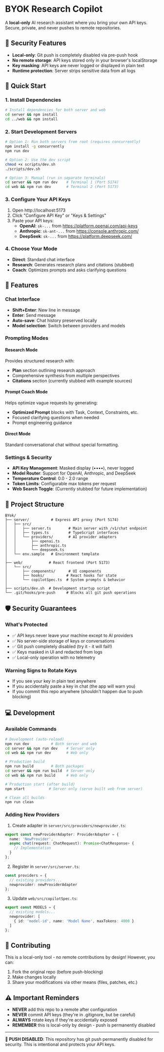 # BYOK Research Copilot

A **local-only** AI research assistant where you bring your own API keys. Secure, private, and never pushes to remote repositories.

## 🔐 Security Features

- **Local-only**: Git push is completely disabled via pre-push hook
- **No remote storage**: API keys stored only in your browser's localStorage
- **Key masking**: API keys are never logged or displayed in plain text
- **Runtime protection**: Server strips sensitive data from all logs

## 🚀 Quick Start

### 1. Install Dependencies
```bash
# Install dependencies for both server and web
cd server && npm install
cd ../web && npm install
```

### 2. Start Development Servers
```bash
# Option 1: Run both servers from root (requires concurrently)
npm install -g concurrently
npm run dev

# Option 2: Use the dev script
chmod +x scripts/dev.sh
./scripts/dev.sh

# Option 3: Manual (run in separate terminals)
cd server && npm run dev    # Terminal 1 (Port 5174)
cd web && npm run dev       # Terminal 2 (Port 5173)
```

### 3. Configure Your API Keys
1. Open http://localhost:5173
2. Click "Configure API Key" or "Keys & Settings"
3. Paste your API keys:
   - **OpenAI**: `sk-...` from https://platform.openai.com/api-keys
   - **Anthropic**: `sk-ant-...` from https://console.anthropic.com/
   - **DeepSeek**: `sk-...` from https://platform.deepseek.com/

### 4. Choose Your Mode
- **Direct**: Standard chat interface
- **Research**: Generates research plans and citations (stubbed)
- **Coach**: Optimizes prompts and asks clarifying questions

## 🎯 Features

### Chat Interface
- **Shift+Enter**: New line in message
- **Enter**: Send message
- **Auto-save**: Chat history preserved locally
- **Model selection**: Switch between providers and models

### Prompting Modes

#### Research Mode
Provides structured research with:
- **Plan** section outlining research approach
- Comprehensive synthesis from multiple perspectives
- **Citations** section (currently stubbed with example sources)

#### Prompt Coach Mode
Helps optimize vague requests by generating:
- **Optimized Prompt** blocks with Task, Context, Constraints, etc.
- Focused clarifying questions when needed
- Prompt engineering guidance

#### Direct Mode
Standard conversational chat without special formatting.

### Settings & Security
- **API Key Management**: Masked display (••••), never logged
- **Model Router**: Support for OpenAI, Anthropic, and DeepSeek
- **Temperature Control**: 0.0 - 2.0 range
- **Token Limits**: Configurable max tokens per request
- **Web Search Toggle**: (Currently stubbed for future implementation)

## 📁 Project Structure

```
BYok/
├── server/          # Express API proxy (Port 5174)
│   ├── src/
│   │   ├── server.ts        # Main server with /v1/chat endpoint
│   │   ├── types.ts         # TypeScript interfaces
│   │   └── providers/       # AI provider adapters
│   │       ├── openai.ts
│   │       ├── anthropic.ts
│   │       └── deepseek.ts
│   └── env.sample   # Environment template
│
├── web/            # React frontend (Port 5173)
│   └── src/
│       ├── components/      # UI components
│       ├── hooks/          # React hooks for state
│       └── copilotSpec.ts  # System prompts & behavior
│
├── scripts/dev.sh  # Development startup script
└── .git/hooks/pre-push     # Blocks all git push operations
```

## 🛡️ Security Guarantees

### What's Protected
- ✅ API keys never leave your machine except to AI providers
- ✅ No server-side storage of keys or conversations  
- ✅ Git push completely disabled (try it - it will fail!)
- ✅ Keys masked in UI and redacted from logs
- ✅ Local-only operation with no telemetry

### Warning Signs to Rotate Keys
- If you see your key in plain text anywhere
- If you accidentally paste a key in chat (the app will warn you)
- If you commit this repo anywhere (shouldn't happen due to push blocking)

## 💻 Development

### Available Commands

```bash
# Development (auto-reload)
npm run dev          # Both server and web
cd server && npm run dev    # Server only  
cd web && npm run dev       # Web only

# Production build
npm run build        # Both packages
cd server && npm run build  # Server only
cd web && npm run build     # Web only

# Production start (after build)
npm start           # Server only (serve built web from server)

# Clean all builds
npm run clean
```

### Adding New Providers

1. Create adapter in `server/src/providers/newprovider.ts`:
```typescript
export const newProviderAdapter: ProviderAdapter = {
  name: 'NewProvider',
  async chat(request: ChatRequest): Promise<ChatResponse> {
    // Implementation
  }
};
```

2. Register in `server/src/server.ts`:
```typescript
const providers = {
  // existing providers...
  newprovider: newProviderAdapter
};
```

3. Update `web/src/copilotSpec.ts`:
```typescript
export const MODELS = {
  // existing models...
  newprovider: [
    { id: 'model-id', name: 'Model Name', maxTokens: 4000 }
  ]
};
```

## 🤝 Contributing

This is a local-only tool - no remote contributions by design! However, you can:

1. Fork the original repo (before push-blocking)
2. Make changes locally  
3. Share your modifications via other means (files, patches, etc.)

## ⚠️ Important Reminders

- **NEVER** add this repo to a remote after configuration
- **NEVER** commit API keys (they're in .gitignore, but be careful)
- **ALWAYS** rotate keys if they're accidentally exposed
- **REMEMBER** this is local-only by design - push is permanently disabled

---

**🚫 PUSH DISABLED**: This repository has git push permanently disabled for security. This is intentional and protects your API keys.